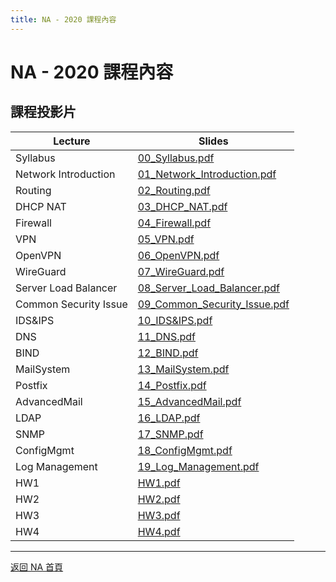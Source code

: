 ```yaml
---
title: NA - 2020 課程內容
---
```


# NA - 2020 課程內容

## 課程投影片

| Lecture | Slides |
| ------- | ------ |
| Syllabus | [00_Syllabus.pdf](/assets/na/2020/00_Syllabus.pdf) |
| Network Introduction | [01_Network_Introduction.pdf](/assets/na/2020/01_Network_Introduction.pdf) |
| Routing | [02_Routing.pdf](/assets/na/2020/02_Routing.pdf) |
| DHCP NAT | [03_DHCP_NAT.pdf](/assets/na/2020/03_DHCP_NAT.pdf) |
| Firewall | [04_Firewall.pdf](/assets/na/2020/04_Firewall.pdf) |
| VPN | [05_VPN.pdf](/assets/na/2020/05_VPN.pdf) |
| OpenVPN | [06_OpenVPN.pdf](/assets/na/2020/06_OpenVPN.pdf) |
| WireGuard | [07_WireGuard.pdf](/assets/na/2020/07_WireGuard.pdf) |
| Server Load Balancer | [08_Server_Load_Balancer.pdf](/assets/na/2020/08_Server_Load_Balancer.pdf) |
| Common Security Issue | [09_Common_Security_Issue.pdf](/assets/na/2020/09_Common_Security_Issue.pdf) |
| IDS&IPS | [10_IDS&IPS.pdf](/assets/na/2020/10_IDS&IPS.pdf) |
| DNS | [11_DNS.pdf](/assets/na/2020/11_DNS.pdf) |
| BIND | [12_BIND.pdf](/assets/na/2020/12_BIND.pdf) |
| MailSystem | [13_MailSystem.pdf](/assets/na/2020/13_MailSystem.pdf) |
| Postfix | [14_Postfix.pdf](/assets/na/2020/14_Postfix.pdf) |
| AdvancedMail | [15_AdvancedMail.pdf](/assets/na/2020/15_AdvancedMail.pdf) |
| LDAP | [16_LDAP.pdf](/assets/na/2020/16_LDAP.pdf) |
| SNMP | [17_SNMP.pdf](/assets/na/2020/17_SNMP.pdf) |
| ConfigMgmt | [18_ConfigMgmt.pdf](/assets/na/2020/18_ConfigMgmt.pdf) |
| Log Management | [19_Log_Management.pdf](/assets/na/2020/19_Log_Management.pdf) |
| HW1 | [HW1.pdf](/assets/na/2020/HW1.pdf) |
| HW2 | [HW2.pdf](/assets/na/2020/HW2.pdf) |
| HW3 | [HW3.pdf](/assets/na/2020/HW3.pdf) |
| HW4 | [HW4.pdf](/assets/na/2020/HW4.pdf) |

---

[返回 NA 首頁](/na/)
